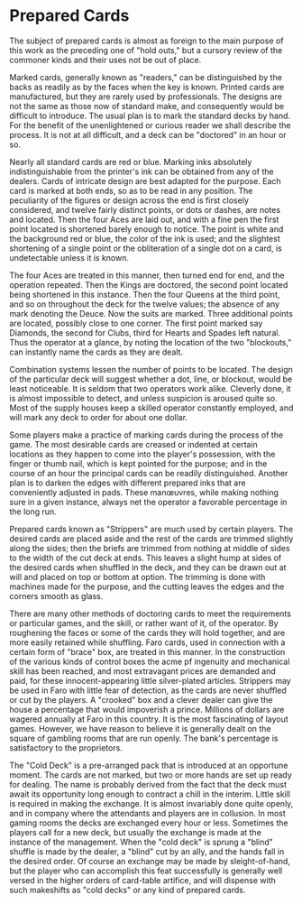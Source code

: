 # Prepared Cards

The subject of prepared cards is almost as foreign to the main purpose of this work as the preceding one of "hold outs," but a cursory review of the commoner kinds and their uses not be out of place.

Marked cards, generally known as "readers," can be distinguished by the backs as readily as by the faces when the key is known. Printed cards are manufactured, but they are rarely used by professionals. The designs are not the same as those now of standard make, and consequently would be difficult to introduce. The usual plan is to mark the standard decks by hand. For the benefit of the unenlightened or curious reader we shall describe the process. It is not at all difficult, and a deck can be "doctored" in an hour or so.

Nearly all standard cards are red or blue. Marking inks absolutely indistinguishable from the printer's ink can be obtained from any of the dealers. Cards of intricate design are best adapted for the purpose. Each card is marked at both ends, so as to be read in any position. The peculiarity of the figures or design across the end is first closely considered, and twelve fairly distinct points, or dots or dashes, are notes and located. Then the four Aces are laid out, and with a fine pen the first point located is shortened barely enough to notice. The point is white and the background red or blue, the color of the ink is used; and the slightest shortening of a single point or the obliteration of a single dot on a card, is undetectable unless it is known.

The four Aces are treated in this manner, then turned end for end, and the operation repeated. Then the Kings are doctored, the second point located being shortened in this instance. Then the four Queens at the third point, and so on throughout the deck for the twelve values; the absence of any mark denoting the Deuce. Now the suits are marked. Three additional points are located, possibly close to one corner. The first point marked say Diamonds, the second for Clubs, third for Hearts and Spades left natural. Thus the operator at a glance, by noting the location of the two "blockouts," can instantly name the cards as they are dealt.

Combination systems lessen the number of points to be located. The design of the particular deck will suggest whether a dot, line, or blockout, would be least noticeable. It is seldom that two operators work alike. Cleverly done, it is almost impossible to detect, and unless suspicion is aroused quite so. Most of the supply houses keep a skilled operator constantly employed, and will mark any deck to order for about one dollar.

Some players make a practice of marking cards during the process of the game. The most desirable cards are creased or indented at certain locations as they happen to come into the player's possession, with the finger or thumb nail, which is kept pointed for the purpose; and in the course of an hour the principal cards can be readily distinguished. Another plan is to darken the edges with different prepared inks that are conveniently adjusted in pads. These manœuvres, while making nothing sure in a given instance, always net the operator a favorable percentage in the long run.

Prepared cards known as "Strippers" are much used by certain players. The desired cards are placed aside and the rest of the cards are trimmed slightly along the sides; then the briefs are trimmed from nothing at middle of sides to the width of the cut deck at ends. This leaves a slight hump at sides of the desired cards when shuffled in the deck, and they can be drawn out at will and placed on top or bottom at option. The trimming is done with machines made for the purpose, and the cutting leaves the edges and the corners smooth as glass.

There are many other methods of doctoring cards to meet the requirements or particular games, and the skill, or rather want of it, of the operator. By roughening the faces or some of the cards they will hold together, and are more easily retained while shuffling. Faro cards, used in connection with a certain form of "brace" box, are treated in this manner. In the construction of the various kinds of control boxes the acme pf ingenuity and mechanical skill has been reached, and most extravagant prices are demanded and paid, for these innocent-appearing little silver-plated articles. Strippers may be used in Faro with little fear of detection, as the cards are never shuffled or cut by the players. A "crooked" box and a clever dealer can give the house a percentage that would impoverish a prince. Millions of dollars are wagered annually at Faro in this country. It is the most fascinating of layout games. However, we have reason to believe it is generally dealt on the square of gambling rooms that are run openly. The bank's percentage is satisfactory to the proprietors.

The "Cold Deck" is a pre-arranged pack that is introduced at an opportune moment. The cards are not marked, but two or more hands are set up ready for dealing. The name is probably derived from the fact that the deck must await its opportunity long enough to contract a chill in the interim. Little skill is required in making the exchange. It is almost invariably done quite openly, and in company where the attendants and players are in collusion. In most gaming rooms the decks are exchanged every hour or less. Sometimes the players call for a new deck, but usually the exchange is made at the instance of the management. When the "cold deck" is sprung a "blind" shuffle is made by the dealer, a "blind" cut by an ally, and the hands fall in the desired order. Of course an exchange may be made by sleight-of-hand, but the player who can accomplish this feat successfully is generally well versed in the higher orders of card-table artifice, and will dispense with such makeshifts as "cold decks" or any kind of prepared cards.

